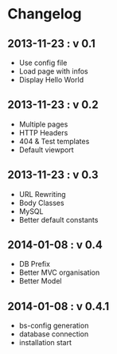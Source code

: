 Changelog
===========

2013-11-23 : v 0.1
---

* Use config file
* Load page with infos
* Display Hello World

2013-11-23 : v 0.2
---

* Multiple pages
* HTTP Headers
* 404 & Test templates
* Default viewport

2013-11-23 : v 0.3
---

* URL Rewriting
* Body Classes
* MySQL
* Better default constants

2014-01-08 : v 0.4
---

* DB Prefix
* Better MVC organisation
* Better Model

2014-01-08 : v 0.4.1
---

* bs-config generation
* database connection
* installation start